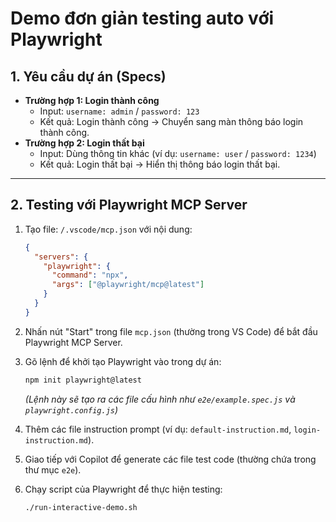 # Demo đơn giản testing auto với Playwright

## 1. Yêu cầu dự án (Specs)

* **Trường hợp 1: Login thành công**
    * Input: `username: admin` / `password: 123`
    * Kết quả: Login thành công -> Chuyển sang màn thông báo login thành công.
* **Trường hợp 2: Login thất bại**
    * Input: Dùng thông tin khác (ví dụ: `username: user` / `password: 1234`)
    * Kết quả: Login thất bại -> Hiển thị thông báo login thất bại.

---

## 2. Testing với Playwright MCP Server

1.  Tạo file: `/.vscode/mcp.json` với nội dung:
    ```json
    {
      "servers": {
        "playwright": {
          "command": "npx",
          "args": ["@playwright/mcp@latest"]
        }
      }
    }
    ```

2.  Nhấn nút "Start" trong file `mcp.json` (thường trong VS Code) để bắt đầu Playwright MCP Server.

3.  Gõ lệnh để khởi tạo Playwright vào trong dự án:
    ```bash
    npm init playwright@latest
    ```
    *(Lệnh này sẽ tạo ra các file cấu hình như `e2e/example.spec.js` và `playwright.config.js`)*

4.  Thêm các file instruction prompt (ví dụ: `default-instruction.md`, `login-instruction.md`).

5.  Giao tiếp với Copilot để generate các file test code (thường chứa trong thư mục `e2e`).

6.  Chạy script của Playwright để thực hiện testing:
    ```bash
    ./run-interactive-demo.sh
    ```
